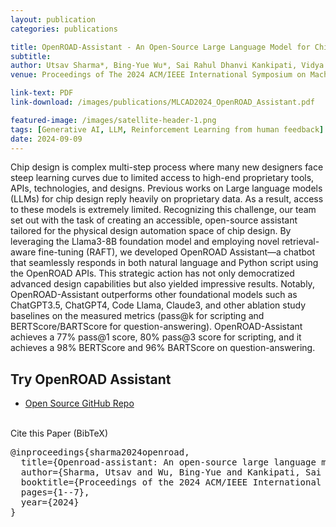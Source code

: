 ```yaml
---
layout: publication
categories: publications

title: OpenROAD-Assistant - An Open-Source Large Language Model for Chip Design
subtitle: 
author: Utsav Sharma*, Bing-Yue Wu*, Sai Rahul Dhanvi Kankipati, Vidya A. Chhabria, and Austin Rovinski
venue: Proceedings of The 2024 ACM/IEEE International Symposium on Machine Learning for CAD

link-text: PDF
link-download: /images/publications/MLCAD2024_OpenROAD_Assistant.pdf

featured-image: /images/satellite-header-1.png
tags: [Generative AI, LLM, Reinforcement Learning from human feedback]
date: 2024-09-09
---
```



Chip design is complex multi-step process where many new designers face steep learning curves due to limited access to high-end proprietary tools, APIs, technologies, and designs. Previous works on Large language models (LLMs) for chip design reply heavily on proprietary data. As a result, access to these models is extremely limited. Recognizing this challenge, our team set out with the task of creating an accessible, open-source assistant tailored for the physical design automation space of chip design. By leveraging the Llama3-8B foundation model and employing novel retrieval-aware fine-tuning (RAFT), we developed OpenROAD Assistant—a chatbot that seamlessly responds in both natural language and Python script using the OpenROAD APIs. This strategic action has not only democratized advanced design capabilities but also yielded impressive results. Notably, OpenROAD-Assistant outperforms other foundational models such as ChatGPT3.5, ChatGPT4, Code Llama, Claude3, and other ablation study baselines on the measured metrics (pass@k for scripting and BERTScore/BARTScore for question-answering). OpenROAD-Assistant achieves a 77% pass@1 score, 80% pass@3 score for scripting, and it achieves a 98% BERTScore and 96% BARTScore on question-answering.

## Try OpenROAD Assistant

* [Open Source GitHub Repo](https://github.com/OpenROAD-Assistant/OpenROAD-Assistant)

<br>
<div class="language-plaintext highlighter-rouge">
  Cite this Paper (BibTeX)
  <div class="highlight">
  <pre  style="overflow-x:hidden">
@inproceedings{sharma2024openroad,
  title={Openroad-assistant: An open-source large language model for physical design tasks},
  author={Sharma, Utsav and Wu, Bing-Yue and Kankipati, Sai Rahul Dhanvi and Chhabria, Vidya A and Rovinski, Austin},
  booktitle={Proceedings of the 2024 ACM/IEEE International Symposium on Machine Learning for CAD},
  pages={1--7},
  year={2024}
}</pre></div></div>
